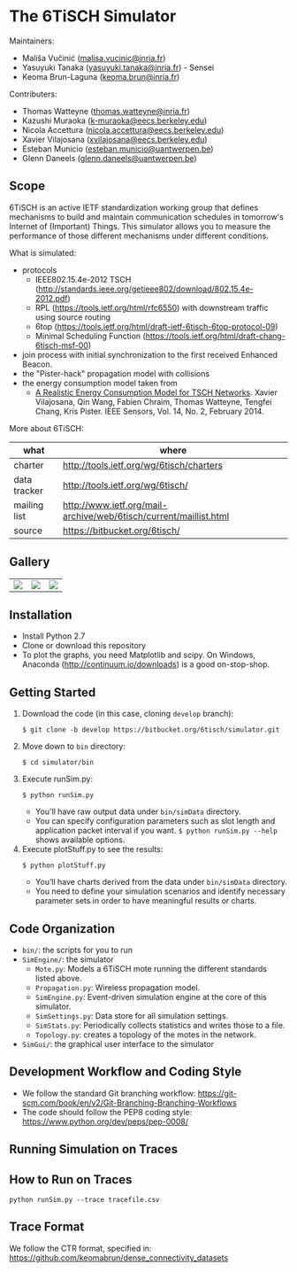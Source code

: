 The 6TiSCH Simulator
====================

Maintainers:

* Mališa Vučinić (malisa.vucinic@inria.fr)
* Yasuyuki Tanaka (yasuyuki.tanaka@inria.fr) - Sensei
* Keoma Brun-Laguna (keoma.brun@inria.fr)

Contributers:

* Thomas Watteyne (thomas.watteyne@inria.fr)
* Kazushi Muraoka (k-muraoka@eecs.berkeley.edu)
* Nicola Accettura (nicola.accettura@eecs.berkeley.edu)
* Xavier Vilajosana (xvilajosana@eecs.berkeley.edu)
* Esteban Municio (esteban.municio@uantwerpen.be)
* Glenn Daneels (glenn.daneels@uantwerpen.be)

Scope
-----

6TiSCH is an active IETF standardization working group that defines mechanisms to build and maintain communication schedules in tomorrow's Internet of (Important) Things.
This simulator allows you to measure the performance of those different mechanisms under different conditions.

What is simulated:

* protocols
    * IEEE802.15.4e-2012 TSCH (http://standards.ieee.org/getieee802/download/802.15.4e-2012.pdf)
    * RPL (https://tools.ietf.org/html/rfc6550) with downstream traffic using source routing
    * 6top (https://tools.ietf.org/html/draft-ietf-6tisch-6top-protocol-09)
    * Minimal Scheduling Function (https://tools.ietf.org/html/draft-chang-6tisch-msf-00)
* join process with initial synchronization to the first received Enhanced Beacon.
* the "Pister-hack" propagation model with collisions
* the energy consumption model taken from
    * [A Realistic Energy Consumption Model for TSCH Networks](http://ieeexplore.ieee.org/xpl/login.jsp?tp=&arnumber=6627960&url=http%3A%2F%2Fieeexplore.ieee.org%2Fiel7%2F7361%2F4427201%2F06627960.pdf%3Farnumber%3D6627960). Xavier Vilajosana, Qin Wang, Fabien Chraim, Thomas Watteyne, Tengfei Chang, Kris Pister. IEEE Sensors, Vol. 14, No. 2, February 2014.


More about 6TiSCH:

| what             | where                                                               |
|------------------|---------------------------------------------------------------------|
| charter          | http://tools.ietf.org/wg/6tisch/charters                            |
| data tracker     | http://tools.ietf.org/wg/6tisch/                                    |
| mailing list     | http://www.ietf.org/mail-archive/web/6tisch/current/maillist.html   |
| source           | https://bitbucket.org/6tisch/                                       |

Gallery
-------

|  |  |  |
|--|--|--|
| ![](https://bytebucket.org/6tisch/simulator/raw/master/examples/run_0_topology.png) | ![](https://bytebucket.org/6tisch/simulator/raw/master/examples/run_0_timelines.png) | ![](https://bytebucket.org/6tisch/simulator/raw/master/examples/gui.png) |

Installation
------------

* Install Python 2.7
* Clone or download this repository
* To plot the graphs, you need Matplotlib and scipy. On Windows, Anaconda (http://continuum.io/downloads) is a good on-stop-shop.

Getting Started
---------------

1. Download the code (in this case, cloning `develop` branch):
   ```
   $ git clone -b develop https://bitbucket.org/6tisch/simulator.git
   ```
2. Move down to `bin` directory:
   ```
   $ cd simulator/bin
   ```
3. Execute runSim.py:
   ```
   $ python runSim.py
   ```
    * You'll have raw output data under `bin/simData` directory.
    * You can specify configuration parameters such as slot length and application packet interval if you want. `$ python runSim.py --help` shows available options.
4. Execute plotStuff.py to see the results:
   ```
   $ python plotStuff.py
   ```
    * You’ll have charts derived from the data under `bin/simData` directory.
    * You need to define your simulation scenarios and identify necessary parameter sets in order to have meaningful results or charts.

Code Organization
-----------------

* `bin/`: the scripts for you to run
* `SimEngine/`: the simulator
    * `Mote.py`: Models a 6TiSCH mote running the different standards listed above.
    * `Propagation.py`: Wireless propagation model.
    * `SimEngine.py`: Event-driven simulation engine at the core of this simulator.
    * `SimSettings.py`: Data store for all simulation settings.
    * `SimStats.py`: Periodically collects statistics and writes those to a file.
    * `Topology.py`: creates a topology of the motes in the network.
* `SimGui/`: the graphical user interface to the simulator

Development Workflow and Coding Style
---------------

* We follow the standard Git branching workflow: https://git-scm.com/book/en/v2/Git-Branching-Branching-Workflows
* The code should follow the PEP8 coding style: https://www.python.org/dev/peps/pep-0008/

Running Simulation on Traces
---------------

## How to Run on Traces

`python runSim.py --trace tracefile.csv`

## Trace Format

We follow the CTR format, specified in: https://github.com/keomabrun/dense_connectivity_datasets
